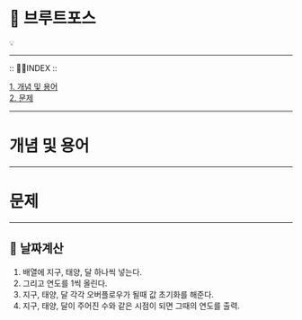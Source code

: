 
# 🏁 브루트포스
    💡 
---

:: ☝🏻INDEX ::

[1. 개념 및 용어](#개념-및-용어)</br>
[2. 문제](#🤓-문제)</br>

---

# 개념 및 용어

---

# 문제

---

## 📌 날짜계산

1. 배열에 지구, 태양, 달 하나씩 넣는다.
2. 그리고 연도를 1씩 올린다.
3. 지구, 태양, 달 각각 오버플로우가 될때 값 초기화를 해준다.
4. 지구, 태양, 달이 주어진 수와 같은 시점이 되면 그때의 연도를 출력.





